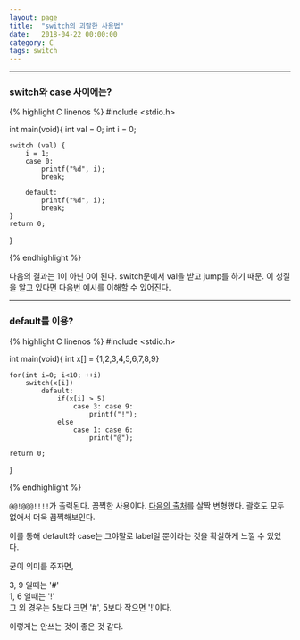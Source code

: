 ```yaml
---
layout: page
title:  "switch의 괴랄한 사용법"
date:   2018-04-22 00:00:00
category: C
tags: switch
---
```




<!-- more -->

---

### switch와 case 사이에는?

{% highlight C linenos %}
#include <stdio.h>

int main(void){
	int val = 0;
	int i = 0;

	switch (val) {
		i = 1;
		case 0:
			printf("%d", i);
			break;

		default:
			printf("%d", i);
			break;
	}
	return 0;
}

{% endhighlight %}

다음의 결과는 1이 아닌 0이 된다. switch문에서 val을 받고 jump를 하기 때문. 이 성질을 알고 있다면 다음번 예시를 이해할 수 있어진다.

---

### default를 이용?
{% highlight C linenos %}
#include <stdio.h>

int main(void){
	int x[] = {1,2,3,4,5,6,7,8,9}

	for(int i=0; i<10; ++i)
		switch(x[i])
			default:
				if(x[i] > 5)
					case 3: case 9:
						printf("!");
				else
					case 1: case 6:
						print("@");

	return 0;
}

{% endhighlight %}

`@@!@@@!!!!`가 출력된다. 끔찍한 사용이다. [다음의 출처](https://stackoverflow.com/questions/8118009/is-there-a-useful-case-using-a-switch-statement-without-braces?utm_medium=organic&utm_source=google_rich_qa&utm_campaign=google_rich_qa)를 살짝 변형했다. 괄호도 모두 없애서 더욱 끔찍해보인다.

이를 통해 default와 case는 그야말로 label일 뿐이라는 것을 확실하게 느낄 수 있었다. 

굳이 의미를 주자면, 

>
3, 9 일때는 '#'  
1, 6 일때는 '!'  
그 외 경우는 5보다 크면 '#', 5보다 작으면 '!'이다.
>

이렇게는 안쓰는 것이 좋은 것 같다.

